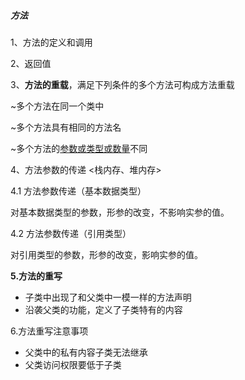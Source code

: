 ##### 方法

1、方法的定义和调用

2、返回值

3、**方法的重载**，满足下列条件的多个方法可构成方法重载

~多个方法在同一个类中

~多个方法具有相同的方法名

~多个方法的<u>参数或类型或数量</u>不同

4、方法参数的传递   <栈内存、堆内存>

4.1 方法参数传递（基本数据类型）

对基本数据类型的参数，形参的改变，不影响实参的值。

4.2 方法参数传递（引用类型）

对引用类型的参数，形参的改变，影响实参的值。

**5.方法的重写**

- 子类中出现了和父类中一模一样的方法声明
- 沿袭父类的功能，定义了子类特有的内容


6.方法重写注意事项

- 父类中的私有内容子类无法继承
- 父类访问权限要低于子类



